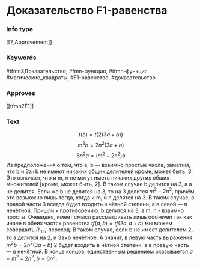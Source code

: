 # Доказательство F1-равенства
### Info type
[[7_Approvement]]
### Keywords
#tfmn3Доказательство, #fmn-функция, #tfmn-функция, #магические_квадраты, #F1-равенство, #доказательство
### Approves
[[tfmn2F1]]
### Text
$$t(b) = t(2(3a + b))$$
$$m^2b = 2n^2(3a + b)$$
$$6n^2a = (m^2 - 2n^2)b$$
Из предположения о том, что a, b — взаимно простые числа, заметим, что b и 3a+b не имеют никаких общих делителей кроме, может быть, 3. Это означает, что и m, n не могут иметь никаких других общих множителей [кроме, может быть, 2]. В таком случае b делится на 3, а a не делится. Если же b не делится на 3, то на 3 делится $m^2 - 2n^2$, причём это возможно лишь тогда, когда и m, и n делятся на 3. В таком случае, в правой части 3 всегда будет входить в чётной степени, а в левой — в нечётной. Пришли к противоречию. b делится на 3, a m, n - взаимно просты. Очевидно, имеет смысл рассматривать лишь odd-even так как иначе в обеих частях равенства $tf(a, b) = tf(2a, a + b)$ мы можем совершить $R_{0.5}$-переход. В таком случае, если b не имеет делителем 2, то a делится на 2, и 3a+b нечётное. А значит, в левую часть выражения $m^2b = 2n^2(3a + b)$ 2 будет входить в чётной степени, а в правую часть — в нечётной. В конце концов, единственным решением оказывается $a = m^2 - 2n^2, b = 6n^2$.